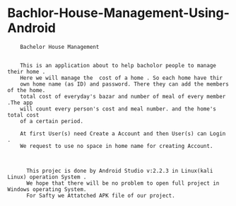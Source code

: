 # Bachlor-House-Management-Using-Android
		Bachelor House Management

		
		This is an application about to help bacholor people to manage their home .
		Here we will manage the  cost of a home . So each home have thir 
		own home name (as ID) and password. There they can add the members of the home. 
		total cost of everyday's bazar and number of meal of every member .The app 
		will count every person's cost and meal number. and the home's total cost 
		of a certain period.

		At first User(s) need Create a Account and then User(s) can Login .
		We request to use no space in home name for creating Account.
		

		
          This projec is done by Android Studio v:2.2.3 in Linux(kali Linux) operation System .
          We hope that there will be no problem to open full project in Windows operating System.
          For Safty we Attatched APK file of our project.
